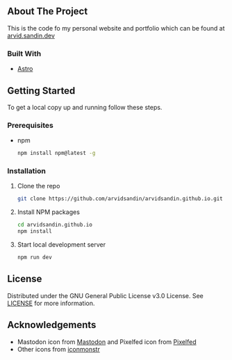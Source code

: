 ## About The Project

This is the code fo my personal website and portfolio which can be found at [arvid.sandin.dev](https://arvid.sandin.dev)

### Built With

- [Astro](https://astro.build/)

## Getting Started

To get a local copy up and running follow these steps.

### Prerequisites

- npm
  ```sh
  npm install npm@latest -g
  ```

### Installation

1. Clone the repo
   ```sh
   git clone https://github.com/arvidsandin/arvidsandin.github.io.git
   ```
2. Install NPM packages
   ```sh
   cd arvidsandin.github.io
   npm install
   ```
3. Start local development server
   ```sh
   npm run dev
   ```

## License

Distributed under the GNU General Public License v3.0 License. See [LICENSE](LICENSE.txt) for more information.

## Acknowledgements

- Mastodon icon from [Mastodon](https://joinmastodon.org/branding) and Pixelfed icon from [Pixelfed](https://pixelfed.org/)
- Other icons from [iconmonstr](https://iconmonstr.com)
